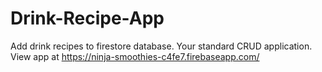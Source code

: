 # Drink-Recipe-App
 Add drink recipes to firestore database. Your standard CRUD application.
View app at https://ninja-smoothies-c4fe7.firebaseapp.com/

